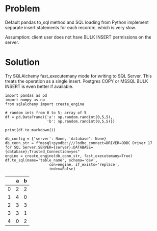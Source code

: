 # Problem
Default pandas to_sql method and SQL loading from Python implement separate insert statements for each recordm, which is very slow.

Assumption: client user does not have BULK INSERT permissions on the server.

# Solution
Try SQLAlchemy fast_executemany mode for writing to SQL Server.
This treats the operation as a single insert.
Postgres COPY or MSSQL BULK INSERT is even better if available.

```
import pandas as pd
import numpy as np
from sqlalchemy import create_engine

# random ints from 0 to 5; array of 5
df = pd.DataFrame({'a': np.random.randint(0,5,5), 
                   'b': np.random.randint(0,5,5)})

print(df.to_markdown())

db_config = {'server': None, 'database': None}
db_conn_str = f"mssql+pyodbc:///?odbc_connect=DRIVER=ODBC Driver 17 for SQL Server;SERVER={server};DATABASE={database};Trusted_Connection=yes"
engine = create_engine(db_conn_str, fast_executemany=True)
df.to_sql(name='table_name', schema='dev',
                    con=engine, if_exists='replace', 
                    index=False)
```

|    |   a |   b |
|---:|----:|----:|
|  0 |   2 |   2 |
|  1 |   4 |   0 |
|  2 |   3 |   3 |
|  3 |   3 |   1 |
|  4 |   0 |   2 |
